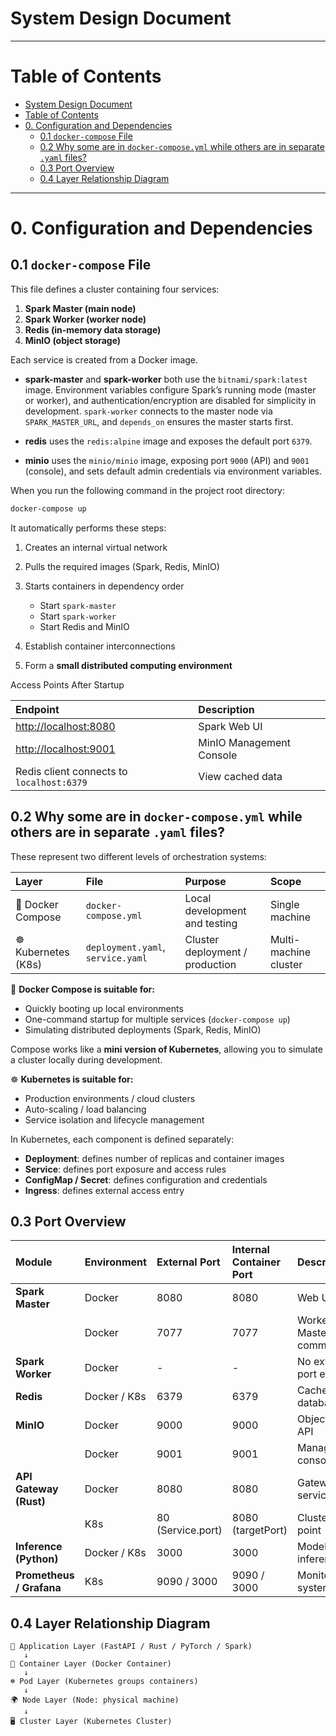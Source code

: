 # System Design Document
---
# Table of Contents

- [System Design Document](#system-design-document)
- [Table of Contents](#table-of-contents)
- [0. Configuration and Dependencies](#0-configuration-and-dependencies)
  - [0.1 `docker-compose` File](#01-docker-compose-file)
  - [0.2 Why some are in `docker-compose.yml` while others are in separate `.yaml` files?](#02-why-some-are-in-docker-composeyml-while-others-are-in-separate-yaml-files)
  - [0.3 Port Overview](#03-port-overview)
  - [0.4 Layer Relationship Diagram](#04-layer-relationship-diagram)

---

# 0. Configuration and Dependencies

## 0.1 `docker-compose` File

This file defines a cluster containing four services:

1. **Spark Master (main node)**
2. **Spark Worker (worker node)**
3. **Redis (in-memory data storage)**
4. **MinIO (object storage)**

Each service is created from a Docker image.

- **spark-master** and **spark-worker** both use the `bitnami/spark:latest` image.
  Environment variables configure Spark’s running mode (master or worker), and authentication/encryption are disabled for simplicity in development.
  `spark-worker` connects to the master node via `SPARK_MASTER_URL`, and `depends_on` ensures the master starts first.

- **redis** uses the `redis:alpine` image and exposes the default port `6379`.

- **minio** uses the `minio/minio` image, exposing port `9000` (API) and `9001` (console), and sets default admin credentials via environment variables.

When you run the following command in the project root directory:

```bash
docker-compose up
````

It automatically performs these steps:

1. Creates an internal virtual network
2. Pulls the required images (Spark, Redis, MinIO)
3. Starts containers in dependency order

   * Start `spark-master`
   * Start `spark-worker`
   * Start Redis and MinIO
4. Establish container interconnections
5. Form a **small distributed computing environment**

Access Points After Startup

| Endpoint                                       | Description              |
| :--------------------------------------------- | :----------------------- |
| [http://localhost:8080](http://localhost:8080) | Spark Web UI             |
| [http://localhost:9001](http://localhost:9001) | MinIO Management Console |
| Redis client connects to `localhost:6379`      | View cached data         |



## 0.2 Why some are in `docker-compose.yml` while others are in separate `.yaml` files?

These represent two different levels of orchestration systems:

| Layer               | File                              | Purpose                         | Scope                 |
| :------------------ | :-------------------------------- | :------------------------------ | :-------------------- |
| 🐳 Docker Compose   | `docker-compose.yml`              | Local development and testing   | Single machine        |
| ☸️ Kubernetes (K8s) | `deployment.yaml`, `service.yaml` | Cluster deployment / production | Multi-machine cluster |



🐳 **Docker Compose is suitable for:**

* Quickly booting up local environments
* One-command startup for multiple services (`docker-compose up`)
* Simulating distributed deployments (Spark, Redis, MinIO)

Compose works like a **mini version of Kubernetes**,
allowing you to simulate a cluster locally during development.



☸️ **Kubernetes is suitable for:**

* Production environments / cloud clusters
* Auto-scaling / load balancing
* Service isolation and lifecycle management

In Kubernetes, each component is defined separately:

* **Deployment**: defines number of replicas and container images
* **Service**: defines port exposure and access rules
* **ConfigMap / Secret**: defines configuration and credentials
* **Ingress**: defines external access entry



## 0.3 Port Overview

| Module                   | Environment  | External Port     | Internal Container Port | Description                   |
| :----------------------- | :----------- | :---------------- | :---------------------- | :---------------------------- |
| **Spark Master**         | Docker       | 8080              | 8080                    | Web UI                        |
|                          | Docker       | 7077              | 7077                    | Worker ↔ Master communication |
| **Spark Worker**         | Docker       | -                 | -                       | No external port exposed      |
| **Redis**                | Docker / K8s | 6379              | 6379                    | Cache database                |
| **MinIO**                | Docker       | 9000              | 9000                    | Object storage API            |
|                          | Docker       | 9001              | 9001                    | Management console            |
| **API Gateway (Rust)**   | Docker       | 8080              | 8080                    | Gateway service               |
|                          | K8s          | 80 (Service.port) | 8080 (targetPort)       | Cluster entry point           |
| **Inference (Python)**   | Docker / K8s | 3000              | 3000                    | Model inference               |
| **Prometheus / Grafana** | K8s          | 9090 / 3000       | 9090 / 3000             | Monitoring system UI          |



## 0.4 Layer Relationship Diagram

```
🧠 Application Layer (FastAPI / Rust / PyTorch / Spark)
   ↓
🐳 Container Layer (Docker Container)
   ↓
☸️ Pod Layer (Kubernetes groups containers)
   ↓
🌍 Node Layer (Node: physical machine)
   ↓
🖥️ Cluster Layer (Kubernetes Cluster)
```



